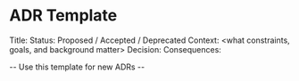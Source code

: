 # ADR Template

Title: <short title>
Status: Proposed / Accepted / Deprecated
Context: <what constraints, goals, and background matter>
Decision: <what was decided>
Consequences: <positive and negative consequences>

-- Use this template for new ADRs --
